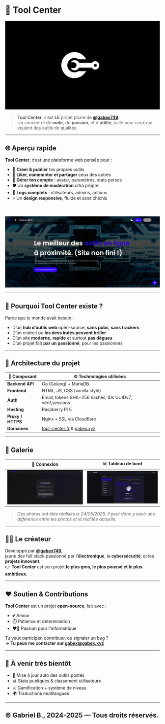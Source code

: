 # 🚀 **Tool Center**

![Tool Center Banner](./frontend/assets/Banniere-TC.png)

> **Tool Center**, c’est **LE** projet phare de **[@gabex749](https://github.com/gabex749)**.  
> Un concentré de **code**, de **passion**, et d’**utilité**, taillé pour ceux qui veulent des outils de qualitée.

---

## 🌐 **Aperçu rapide**

**Tool Center**, c’est une plateforme web pensée pour :
- 🔧 **Créer & publier** tes propres outils
- 💬 **Liker, commenter et partager** ceux des autres
- 👤 **Gérer ton compte** : avatar, paramètres, stats persos
- 🛡️ Un **système de modération** ultra propre
- 📜 **Logs complets** : utilisateurs, admins, actions
- ⚡ Un **design responsive**, fluide et sans chichis

<br/>

![Preview Interface](./frontend/assets/demo-preview.png)

---

## 🧠 **Pourquoi Tool Center existe ?**

Parce que le monde avait besoin :
- D’un **hub d’outils web** open-source, **sans pubs**, **sans trackers**
- D’un endroit où **les devs indés peuvent briller**
- D’un site **moderne**, **rapide** et surtout **pas dégueu**
- D’un projet fait **par un passionné**, pour les passionnés

---

## 🧱 **Architecture du projet**

| 🧩 Composant       | ⚙️ Technologies utilisées             |
|-------------------|-------------------------------------|
| **Backend API**   | Go (Golang) + MariaDB               |
| **Frontend**      | HTML, JS, CSS (vanilla stylé)       |
| **Auth**          | Email, tokens SHA-256 hashés, IDs UUIDv7, vérif,sessions   |
| **Hosting**       | Raspberry Pi 5                      |
| **Proxy / HTTPS** | Nginx + SSL via Cloudflare          |
| **Domaines**      | [tool-center.fr](https://tool-center.fr) & [gabex.xyz](https://gabex.xyz) |

---

## 📸 **Galerie**

| 🔐 Connexion                         | 📊 Tableau de bord                  |
|-------------------------------------|------------------------------------|
| ![Login](./frontend/assets/login-preview.png)        | ![Dashboard](./frontend/assets/dashbord-preview.png) |

> _Ces photos ont étés réalisés le 24/05/2025. Il peut donc y avoir une différence entre les photos et la réalitée actuelle._

---

## 🧙‍♂️ **Le créateur**

Développé par **[@gabex749](https://github.com/gabex749)**,  
jeune dev full stack passionné par l’**électronique**, la **cybersécurité**, et les **projets innovant**.  
👉 **Tool Center** est son projet **le plus gros, le plus poussé et le plus ambitieux**.

---

## ❤️ **Soutien & Contributions**

**Tool Center** est un projet **open-source**, fait avec :
- 💕 Amour
- ⏱️ Patience et determination
- ❤️‍🔥 Passion pour l'informatique

Tu veux participer, contribuer, ou signaler un bug ?  
→ **Tu peux me contacter sur gabex@gabex.xyz**

---

## 🔮 **À venir très bientôt**

- 🔄 Mise à jour auto des outils postés
- 📊 Stats publiques & classement utilisateurs
- ⚔️ Gamification + système de niveau
- 🌍 Traductions multilangues

---
## **© Gabriel B., 2024-2025 — Tous droits réservés.**

